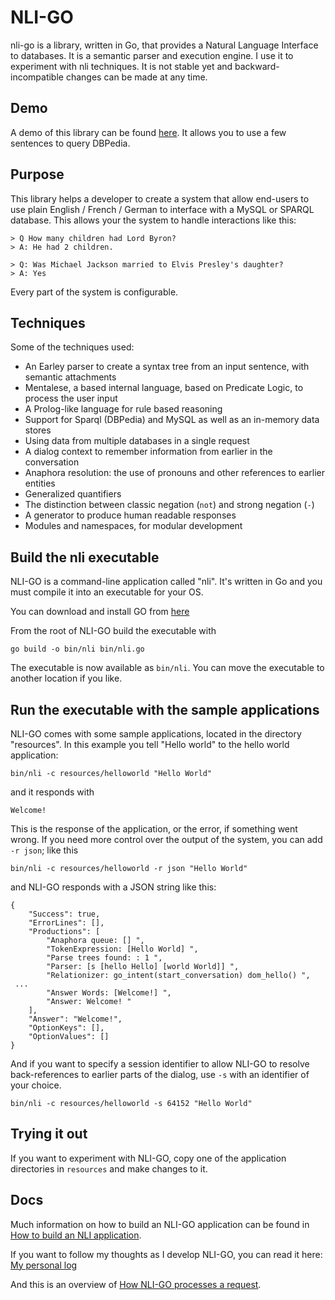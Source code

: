 # NLI-GO

nli-go is a library, written in Go, that provides a Natural Language Interface to databases. It is a semantic parser and execution engine. I use it to experiment with
nli techniques. It is not stable yet and backward-incompatible changes can be made at any time.

## Demo

A demo of this library can be found [here](http://patrickvanbergen.com/dbpedia/app/). It allows you to use a few sentences to query DBPedia. 

## Purpose

This library helps a developer to create a system that allow end-users to use plain English / French / German to interface with a MySQL or SPARQL database. This allows your the system to handle interactions like this:

    > Q How many children had Lord Byron? 
    > A: He had 2 children.
    
    > Q: Was Michael Jackson married to Elvis Presley's daughter?
    > A: Yes

Every part of the system is configurable.

## Techniques

Some of the techniques used:

* An Earley parser to create a syntax tree from an input sentence, with semantic attachments
* Mentalese, a based internal language, based on Predicate Logic, to process the user input
* A Prolog-like language for rule based reasoning
* Support for Sparql (DBPedia) and MySQL as well as an in-memory data stores
* Using data from multiple databases in a single request
* A dialog context to remember information from earlier in the conversation
* Anaphora resolution: the use of pronouns and other references to earlier entities
* Generalized quantifiers
* The distinction between classic negation (`not`) and strong negation (`-`)
* A generator to produce human readable responses
* Modules and namespaces, for modular development

## Build the nli executable

NLI-GO is a command-line application called "nli". It's written in Go and you must compile it into an executable for your OS.

You can download and install GO from [here](https://golang.org/dl/)

From the root of NLI-GO build the executable with

    go build -o bin/nli bin/nli.go
    
The executable is now available as `bin/nli`. You can move the executable to another location if you like.    

## Run the executable with the sample applications

NLI-GO comes with some sample applications, located in the directory "resources". In this example you tell "Hello world" to the hello world application:

    bin/nli -c resources/helloworld "Hello World"    

and it responds with

    Welcome!

This is the response of the application, or the error, if something went wrong. If you need more control over the output of the system, you can add `-r json`; like this

    bin/nli -c resources/helloworld -r json "Hello World"    
  
and NLI-GO responds with a JSON string like this:

    {
        "Success": true,
        "ErrorLines": [],
        "Productions": [
            "Anaphora queue: [] ",
            "TokenExpression: [Hello World] ",
            "Parse trees found: : 1 ",
            "Parser: [s [hello Hello] [world World]] ",
            "Relationizer: go_intent(start_conversation) dom_hello() ",
     ...
            "Answer Words: [Welcome!] ",
            "Answer: Welcome! "
        ],
        "Answer": "Welcome!",
        "OptionKeys": [],
        "OptionValues": []
    }
    
And if you want to specify a session identifier to allow NLI-GO to resolve back-references to earlier parts of the dialog, use `-s` with an identifier of your choice.     

    bin/nli -c resources/helloworld -s 64152 "Hello World"    
    
## Trying it out

If you want to experiment with NLI-GO, copy one of the application directories in `resources` and make changes to it.

## Docs

Much information on how to build an NLI-GO application can be found in [How to build an NLI application](doc/manual/knowledge-engineer/index.md).

If you want to follow my thoughts as I develop NLI-GO, you can read it here: [My personal log](doc/remarks.md)

And this is an overview of [How NLI-GO processes a request](doc/manual/system-developer/processing.md).

